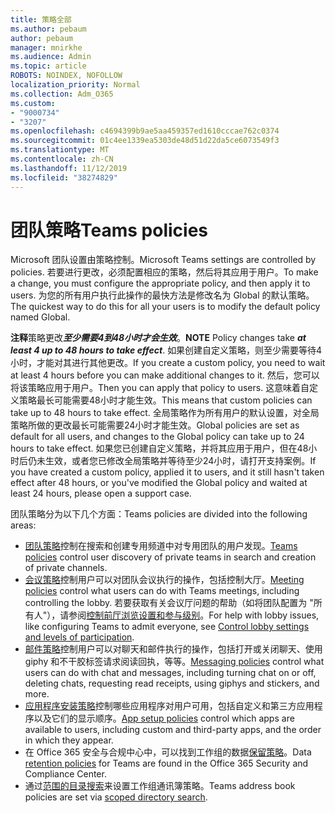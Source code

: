 ```yaml
---
title: 策略全部
ms.author: pebaum
author: pebaum
manager: mnirkhe
ms.audience: Admin
ms.topic: article
ROBOTS: NOINDEX, NOFOLLOW
localization_priority: Normal
ms.collection: Adm_O365
ms.custom:
- "9000734"
- "3207"
ms.openlocfilehash: c4694399b9ae5aa459357ed1610cccae762c0374
ms.sourcegitcommit: 01c4ee1339ea5303de48d51d22da5ce6073549f3
ms.translationtype: MT
ms.contentlocale: zh-CN
ms.lasthandoff: 11/12/2019
ms.locfileid: "38274829"
---
```

# <a name="teams-policies"></a><span data-ttu-id="4c69a-102">团队策略</span><span class="sxs-lookup"><span data-stu-id="4c69a-102">Teams policies</span></span>

<span data-ttu-id="4c69a-103">Microsoft 团队设置由策略控制。</span><span class="sxs-lookup"><span data-stu-id="4c69a-103">Microsoft Teams settings are controlled by policies.</span></span> <span data-ttu-id="4c69a-104">若要进行更改，必须配置相应的策略，然后将其应用于用户。</span><span class="sxs-lookup"><span data-stu-id="4c69a-104">To make a change, you must configure the appropriate policy, and then apply it to users.</span></span> <span data-ttu-id="4c69a-105">为您的所有用户执行此操作的最快方法是修改名为 Global 的默认策略。</span><span class="sxs-lookup"><span data-stu-id="4c69a-105">The quickest way to do this for all your users is to modify the default policy named Global.</span></span> 

<span data-ttu-id="4c69a-106">**注释**策略更改***至少需要4到48小时才会生效***。</span><span class="sxs-lookup"><span data-stu-id="4c69a-106">**NOTE** Policy changes take ***at least 4 up to 48 hours to take effect***.</span></span> <span data-ttu-id="4c69a-107">如果创建自定义策略，则至少需要等待4小时，才能对其进行其他更改。</span><span class="sxs-lookup"><span data-stu-id="4c69a-107">If you create a custom policy, you need to wait at least 4 hours before you can make additional changes to it.</span></span> <span data-ttu-id="4c69a-108">然后，您可以将该策略应用于用户。</span><span class="sxs-lookup"><span data-stu-id="4c69a-108">Then you can apply that policy to users.</span></span> <span data-ttu-id="4c69a-109">这意味着自定义策略最长可能需要48小时才能生效。</span><span class="sxs-lookup"><span data-stu-id="4c69a-109">This means that custom policies can take up to 48 hours to take effect.</span></span> <span data-ttu-id="4c69a-110">全局策略作为所有用户的默认设置，对全局策略所做的更改最长可能需要24小时才能生效。</span><span class="sxs-lookup"><span data-stu-id="4c69a-110">Global policies are set as default for all users, and changes to the Global policy can take up to 24 hours to take effect.</span></span> <span data-ttu-id="4c69a-111">如果您已创建自定义策略，并将其应用于用户，但在48小时后仍未生效，或者您已修改全局策略并等待至少24小时，请打开支持案例。</span><span class="sxs-lookup"><span data-stu-id="4c69a-111">If you have created a custom policy, applied it to users, and it still hasn't taken effect after 48 hours, or you've modified the Global policy and waited at least 24 hours, please open a support case.</span></span>

<span data-ttu-id="4c69a-112">团队策略分为以下几个方面：</span><span class="sxs-lookup"><span data-stu-id="4c69a-112">Teams policies are divided into the following areas:</span></span>

- <span data-ttu-id="4c69a-113">[团队策略](https://docs.microsoft.com/MicrosoftTeams/teams-policies)控制在搜索和创建专用频道中对专用团队的用户发现。</span><span class="sxs-lookup"><span data-stu-id="4c69a-113">[Teams policies](https://docs.microsoft.com/MicrosoftTeams/teams-policies) control user discovery of private teams in search and creation of private channels.</span></span>  
- <span data-ttu-id="4c69a-114">[会议策略](https://docs.microsoft.com/microsoftteams/meeting-policies-in-teams)控制用户可以对团队会议执行的操作，包括控制大厅。</span><span class="sxs-lookup"><span data-stu-id="4c69a-114">[Meeting policies](https://docs.microsoft.com/microsoftteams/meeting-policies-in-teams) control what users can do with Teams meetings, including controlling the lobby.</span></span> <span data-ttu-id="4c69a-115">若要获取有关会议厅问题的帮助（如将团队配置为 "所有人"），请参阅[控制前厅浏览设置和参与级别](https://docs.microsoft.com/en-us/alchemyinsights/bypass-lobby)。</span><span class="sxs-lookup"><span data-stu-id="4c69a-115">For help with lobby issues, like configuring Teams to admit everyone, see [Control lobby settings and levels of participation](https://docs.microsoft.com/en-us/alchemyinsights/bypass-lobby).</span></span>
- <span data-ttu-id="4c69a-116">[邮件策略](https://docs.microsoft.com/microsoftteams/messaging-policies-in-teams)控制用户可以对聊天和邮件执行的操作，包括打开或关闭聊天、使用 giphy 和不干胶标签请求阅读回执，等等。</span><span class="sxs-lookup"><span data-stu-id="4c69a-116">[Messaging policies](https://docs.microsoft.com/microsoftteams/messaging-policies-in-teams) control what users can do with chat and messages, including turning chat on or off, deleting chats, requesting read receipts, using giphys and stickers, and more.</span></span>
- <span data-ttu-id="4c69a-117">[应用程序安装策略](https://docs.microsoft.com/MicrosoftTeams/teams-app-setup-policies)控制哪些应用程序对用户可用，包括自定义和第三方应用程序以及它们的显示顺序。</span><span class="sxs-lookup"><span data-stu-id="4c69a-117">[App setup policies](https://docs.microsoft.com/MicrosoftTeams/teams-app-setup-policies) control which apps are available to users, including custom and third-party apps, and the order in which they appear.</span></span>  
- <span data-ttu-id="4c69a-118">在 Office 365 安全与合规中心中，可以找到工作组的数据[保留策略](https://docs.microsoft.com/microsoftteams/retention-policies)。</span><span class="sxs-lookup"><span data-stu-id="4c69a-118">Data [retention policies](https://docs.microsoft.com/microsoftteams/retention-policies) for Teams are found in the Office 365 Security and Compliance Center.</span></span>
- <span data-ttu-id="4c69a-119">通过[范围的目录搜索](https://docs.microsoft.com/MicrosoftTeams/teams-scoped-directory-search)来设置工作组通讯簿策略。</span><span class="sxs-lookup"><span data-stu-id="4c69a-119">Teams address book policies are set via [scoped directory search](https://docs.microsoft.com/MicrosoftTeams/teams-scoped-directory-search).</span></span>